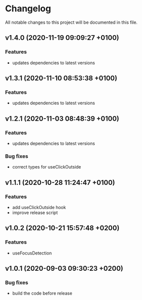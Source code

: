 # Changelog
All notable changes to this project will be documented in this file.
## v1.4.0 (2020-11-19 09:09:27 +0100)

### Features

  - updates dependencies to latest versions

## v1.3.1 (2020-11-10 08:53:38 +0100)

### Features

  - updates dependencies to latest versions

## v1.2.1 (2020-11-03 08:48:39 +0100)

### Features

  - updates dependencies to latest versions

### Bug fixes

  - correct types for useClickOutside

## v1.1.1 (2020-10-28 11:24:47 +0100)

### Features

  - add useClickOutside hook
  - improve release script

## v1.0.2 (2020-10-21 15:57:48 +0200)

### Features

  - useFocusDetection

## v1.0.1 (2020-09-03 09:30:23 +0200)

### Bug fixes

  - build the code before release

